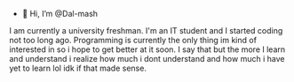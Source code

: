 - 👋 Hi, I’m @Dal-mash

I am currently a university freshman. I'm an IT student and I started coding not too long ago.
Programming is currently the only thing im kind of interested in so i hope to get better at it soon.
I say that but the more I learn and understand i realize how much i dont understand and how much i have yet to learn lol idk if that made sense.

<!---
Dal-mash/Dal-mash is a ✨ special ✨ repository because its `README.md` (this file) appears on your GitHub profile.
You can click the Preview link to take a look at your changes.
--->
